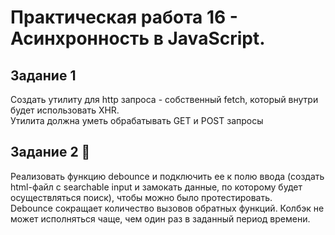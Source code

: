# Практическая работа 16 - Асинхронность в JavaScript.

## Задание 1

Создать утилиту для http запроса - собственный fetch, который внутри будет использовать XHR. <br>
Утилита должна уметь обрабатывать GET и POST запросы

## Задание 2 💪

Реализовать функцию debounce и подключить ее к полю ввода (создать html-файл с searchable input и замокать данные, по которому будет осуществляться поиск), чтобы можно было протестировать.<br>
Debounce сокращает количество вызовов обратных функций. Колбэк не может исполняться чаще, чем один раз в заданный период времени.

